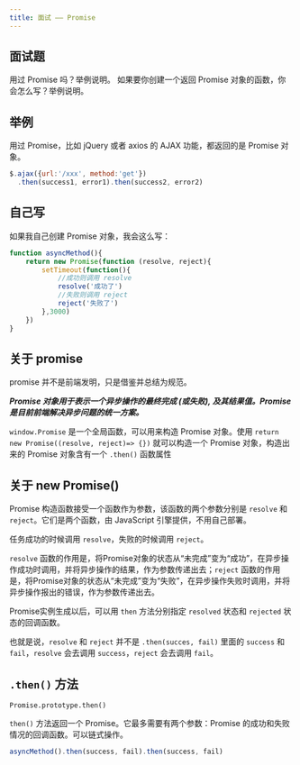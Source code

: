 ```yaml
---
title: 面试 —— Promise
---
```


## 面试题

用过 Promise 吗？举例说明。
如果要你创建一个返回 Promise 对象的函数，你会怎么写？举例说明。

## 举例

用过 Promise，比如 jQuery 或者 axios 的 AJAX 功能，都返回的是 Promise 对象。

```js
$.ajax({url:'/xxx', method:'get'})
  .then(success1, error1).then(success2, error2)
```

## 自己写

如果我自己创建 Promise 对象，我会这么写：

```js
function asyncMethod(){
    return new Promise(function (resolve, reject){
        setTimeout(function(){
            //成功则调用 resolve
            resolve('成功了')
            //失败则调用 reject
            reject('失败了')
        },3000)
    })
}
```

## 关于 promise

promise 并不是前端发明，只是借鉴并总结为规范。

***Promise 对象用于表示一个异步操作的最终完成 (或失败), 及其结果值。Promise 是目前前端解决异步问题的统一方案。***

`window.Promise` 是一个全局函数，可以用来构造 Promise 对象。使用 `return new Promise((resolve, reject)=> {})` 就可以构造一个 Promise 对象，构造出来的 Promise 对象含有一个 `.then()` 函数属性

## 关于 new Promise()

Promise 构造函数接受一个函数作为参数，该函数的两个参数分别是 `resolve` 和 `reject`。它们是两个函数，由 JavaScript 引擎提供，不用自己部署。

任务成功的时候调用 `resolve`，失败的时候调用 `reject`。

`resolve` 函数的作用是，将Promise对象的状态从“未完成”变为“成功”，在异步操作成功时调用，并将异步操作的结果，作为参数传递出去；`reject` 函数的作用是，将Promise对象的状态从“未完成”变为“失败”，在异步操作失败时调用，并将异步操作报出的错误，作为参数传递出去。

Promise实例生成以后，可以用 `then` 方法分别指定 `resolved` 状态和 `rejected` 状态的回调函数。

也就是说，`resolve` 和 `reject` 并不是 `.then(succes, fail)` 里面的 `success` 和 `fail`，`resolve` 会去调用 `success`，`reject` 会去调用 `fail`。

## `.then()` 方法

`Promise.prototype.then()`

`then()` 方法返回一个 Promise。它最多需要有两个参数：Promise 的成功和失败情况的回调函数。可以链式操作。

```js
asyncMethod().then(success, fail).then(success, fail)
```